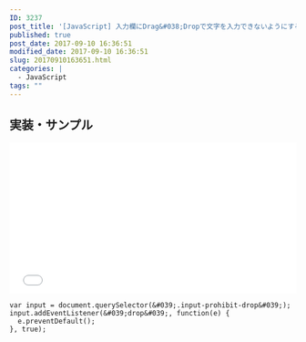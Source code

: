 ```yaml
---
ID: 3237
post_title: '[JavaScript] 入力欄にDrag&#038;Dropで文字を入力できないようにする方法'
published: true
post_date: 2017-09-10 16:36:51
modified_date: 2017-09-10 16:36:51
slug: 20170910163651.html
categories: |
  - JavaScript
tags: ""
---
```

<!--more-->
## 実装・サンプル

<iframe height='265' scrolling='no' title='Input that prohibited D&D' src='//codepen.io/hiro0218/embed/xmWjwr/?height=265&theme-id=light&default-tab=result' frameborder='no' allowtransparency='true' allowfullscreen='true' style='width: 100%;'>See the Pen <a href='https://codepen.io/hiro0218/pen/xmWjwr/'>Input that prohibited D&D</a> by hiro (<a href='https://codepen.io/hiro0218'>@hiro0218</a>) on <a href='https://codepen.io'>CodePen</a>.
</iframe>

```language-javascript
var input = document.querySelector(&#039;.input-prohibit-drop&#039;);
input.addEventListener(&#039;drop&#039;, function(e) {
  e.preventDefault();
}, true);
```